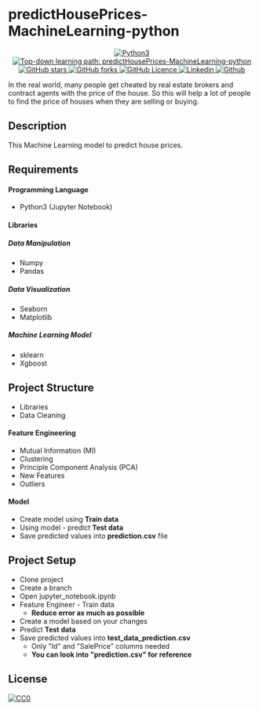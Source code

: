 # predictHousePrices-MachineLearning-python
<p align="center">
 <a href="https://github.com/naseemap47/predictHousePrices-MachineLearning-python">
    <img alt="Python3" src="https://img.shields.io/badge/Language-Python3-yellowgreen?color=brightgreen&logo=python">
  </a>
  <a href="https://github.com/naseemap47/predictHousePrices-MachineLearning-python/issues">
    <img alt="Top-down learning path: predictHousePrices-MachineLearning-python" src="https://img.shields.io/github/issues/naseemap47/predictHousePrices-MachineLearning-python?color=9cf&style=flat&logo=appveyor">
  </a>
  <a href="https://github.com/naseemap47/predictHousePrices-MachineLearning-python/stargazers">
    <img alt="GitHub stars" src="https://img.shields.io/github/stars/naseemap47/predictHousePrices-MachineLearning-python?color=success&style=flat&logo=appveyor">
  </a>
  <a href="https://github.com/naseemap47/predictHousePrices-MachineLearning-python/network">
    <img alt="GitHub forks" src="https://img.shields.io/github/forks/naseemap47/predictHousePrices-MachineLearning-python?style=flat&logo=Git">
  </a>
  <a href="https://github.com/naseemap47/predictHousePrices-MachineLearning-python/blob/main/LICENSE">
    <img alt="GitHub Licence" src="https://img.shields.io/github/license/naseemap47/predictHousePrices-MachineLearning-python?color=red&style=flat&logo=appveyor">
  </a>
  <a href="https://www.linkedin.com/in/naseem-alassampattil/">
    <img alt="Linkedin" src="https://img.shields.io/badge/Linkedin-blue?logo=linkedin">
  </a>
 <a href="https://github.com/naseemap47">
    <img alt="Github" src="https://img.shields.io/badge/Github-black?logo=github">
 </a>
</p>

In the real world, many people get cheated by real estate brokers and contract agents with the price of the house. So this will help a lot of people to find the price of houses when they are selling or buying.

## Description
This Machine Learning model to predict house prices.

## Requirements
#### Programming Language
* Python3 (Jupyter Notebook)
#### Libraries
##### Data Manipulation
* Numpy
* Pandas
##### Data Visualization
* Seaborn
* Matplotlib
##### Machine Learning Model
* sklearn
* Xgboost

## Project Structure
* Libraries
* Data Cleaning
#### Feature Engineering
* Mutual Information (MI)
* Clustering
* Principle Component Analysis (PCA)
* New Features
* Outliers
#### Model
* Create model using **Train data**
* Using model - predict **Test data**
* Save predicted values into **prediction.csv** file

## Project Setup
* Clone project
* Create a branch
* Open jupyter_notebook.ipynb
* Feature Engineer - Train data
  * **Reduce error as much as possible**
* Create a model based on your changes
* Predict **Test data**
* Save predicted values into **test_data_prediction.csv**
   * Only "Id" and "SalePrice" columns needed
   * **You can look into "prediction.csv" for reference** 

## License
[![CC0](http://seawisphunter.com/minibuffer/api/MIT-License-transparent.png)](https://github.com/naseemap47/predictHousePrices-MachineLearning-python/blob/main/LICENSE)

